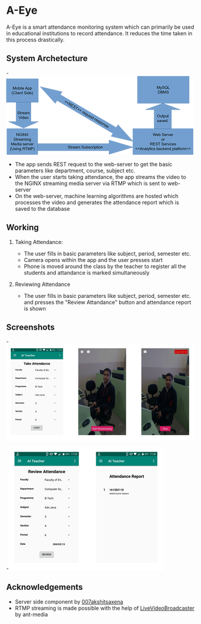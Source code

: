 #  A-Eye

A-Eye is a smart attendance monitoring system which can primarily be used in educational institutions to record attendance. It reduces the time taken in this process drastically.

## System Archetecture

-![System Archetecture](https://github.com/ksdhanjal/A-Eye/blob/master/screenshots/system-architecture.png)

- The app sends REST request to the web-server to get the basic parameters like department, course, subject etc.
- When the user starts taking attendance, the app streams the video to the NGINX streaming media server via RTMP which is sent to web-server
-  On the web-server, machine learning algorithms are hosted which processes the video and generates the attendance report which is saved to the database

## Working

1. Taking Attendance: 
	- The user fills in basic parameters like subject, period, semester etc.
	- Camera opens within the app and the user presses start
	- Phone is moved around the class by the teacher to register all the students and attandance is marked simultaneously

2. Reviewing Attendance
	- The user fills in basic parameters like subject, period, semester etc. and presses the "Review Attandance" button and attendance report is shown
	
## Screenshots

-![Take Attendance](https://github.com/ksdhanjal/A-Eye/blob/master/screenshots/1.PNG)

-![Review Attendance](https://github.com/ksdhanjal/A-Eye/blob/master/screenshots/2.PNG)

## Acknowledgements

- Server side component by [007akshitsaxena](https://github.com/007akshitsaxena/A-Eye)
- RTMP streaming is made possible with the help of [LiveVideoBroadcaster](https://github.com/ant-media/LiveVideoBroadcaster) by ant-media
